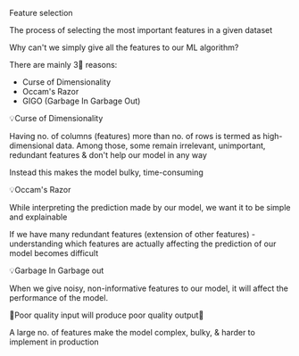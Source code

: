 
Feature selection

The process of selecting the most important features in a given dataset

Why can't we simply give all the features to our ML algorithm?

There are mainly 3⃣ reasons:
- Curse of Dimensionality
- Occam's Razor
- GIGO (Garbage In Garbage Out)

💡Curse of Dimensionality

Having no. of columns (features) more than no. of rows is termed as high-dimensional data. Among those, some remain irrelevant, unimportant, redundant features & don't help our model in any way

 Instead this makes the model bulky, time-consuming

💡Occam's Razor

While interpreting the prediction made by our model, we want it to be simple and explainable

If we have many redundant features (extension of other features) - understanding which features are actually affecting the prediction of our model becomes difficult

💡Garbage In Garbage out

When we give noisy, non-informative features to our model, it will affect the performance of the model.

🦄Poor quality input will produce poor quality output🦄


A large no. of features make the model complex, bulky, & harder to implement in production
